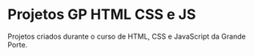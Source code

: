 # Projetos GP HTML CSS e JS
 Projetos criados durante o curso de HTML, CSS e JavaScript da Grande Porte.
